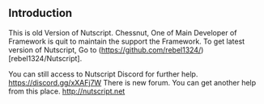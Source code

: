 
## Introduction
This is old Version of Nutscript. Chessnut, One of Main Developer of Framework is quit to maintain the support the Framework. To get latest version of Nutscript, Go to (https://github.com/rebel1324/)[rebel1324/Nutscript].

You can still access to Nutscript Discord for further help. https://discord.gg/xXAFj7W
There is new forum. You can get another help from this place. http://nutscript.net
